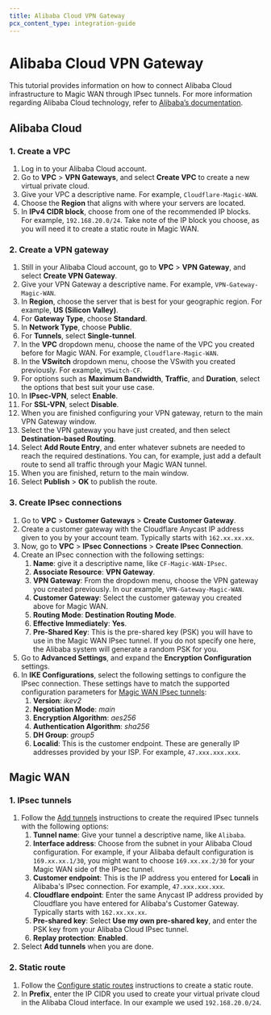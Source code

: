 ```yaml
---
title: Alibaba Cloud VPN Gateway
pcx_content_type: integration-guide
---
```


# Alibaba Cloud VPN Gateway

This tutorial provides information on how to connect Alibaba Cloud infrastructure to Magic WAN through IPsec tunnels. For more information regarding Alibaba Cloud technology, refer to [Alibaba’s documentation](https://www.alibabacloud.com/help/en/vpn-gateway).

## Alibaba Cloud

### 1. Create a VPC

1. Log in to your Alibaba Cloud account.
2. Go to **VPC** > **VPN Gateways**, and select **Create VPC** to create a new virtual private cloud.
3. Give your VPC a descriptive name. For example, `Cloudflare-Magic-WAN`.
4. Choose the **Region** that aligns with where your servers are located.
5. In **IPv4 CIDR block**, choose from one of the recommended IP blocks. For example, `192.168.20.0/24`. Take note of the IP block  you choose, as you will need it to create a static route in Magic WAN.

### 2. Create a VPN gateway

1. Still in your Alibaba Cloud account, go to **VPC** > **VPN Gateway**, and select **Create VPN Gateway**.
2. Give your VPN Gateway a descriptive name. For example, `VPN-Gateway-Magic-WAN`.
3. In **Region**, choose the server that is best for your geographic region. For example, **US (Silicon Valley)**.
4. For **Gateway Type**, choose **Standard**.
5. In **Network Type**, choose **Public**.
6. For **Tunnels**, select **Single-tunnel**.
7. In the **VPC** dropdown menu, choose the name of the VPC you created before for Magic WAN. For example, `Cloudflare-Magic-WAN`.
8. In the **VSwitch** dropdown menu, choose the VSwith you created previously. For example, `VSwitch-CF`.
9. For options such as **Maximum Bandwidth**, **Traffic**, and **Duration**, select the options that best suit your use case.
10. In **IPsec-VPN**, select **Enable**.
11. For **SSL-VPN**, select **Disable**.
12. When you are finished configuring your VPN gateway, return to the main VPN Gateway window.
13. Select the VPN gateway you have just created, and then select **Destination-based Routing**.
14. Select **Add Route Entry**, and enter whatever subnets are needed to reach the required destinations. You can, for example, just add a default route to send all traffic through your Magic WAN tunnel.
15. When you are finished, return to the main window.
16. Select **Publish** > **OK** to publish the route.

### 3. Create IPsec connections

1. Go to **VPC** > **Customer Gateways** > **Create Customer Gateway**.
2. Create a customer gateway with the Cloudflare Anycast IP address given to you by your account team. Typically starts with `162.xx.xx.xx`.
3. Now, go to **VPC** > **IPsec Connections** > **Create IPsec Connection**.
4. Create an IPsec connection with the following settings:
    1. **Name**: give it a descriptive name, like `CF-Magic-WAN-IPsec`.
    2. **Associate Resource**: **VPN Gateway**.
    3. **VPN Gateway**: From the dropdown menu, choose the VPN gateway you created previously. In our example, `VPN-Gateway-Magic-WAN`.
    4. **Customer Gateway**: Select the customer gateway you created above for Magic WAN.
    5. **Routing Mode**: **Destination Routing Mode**.
    6. **Effective Immediately**: **Yes**.
    7. **Pre-Shared Key**: This is the pre-shared key (PSK) you will have to use in the Magic WAN IPsec tunnel. If you do not specify one here, the Alibaba system will generate a random PSK for you.
5. Go to **Advanced Settings**, and expand the **Encryption Configuration** settings.
6. In **IKE Configurations**, select the following settings to configure the IPsec connection. These settings have to match the supported configuration parameters for [Magic WAN IPsec tunnels](/magic-wan/reference/tunnels/#supported-configuration-parameters):
    1. **Version**: _ikev2_
    2. **Negotiation Mode**: _main_
    3. **Encryption Algorithm**: _aes256_
    4. **Authentication Algorithm**: _sha256_
    5. **DH Group**: _group5_
    6. **Localid**: This is the customer endpoint. These are generally IP addresses provided by your ISP. For example, `47.xxx.xxx.xxx`.


## Magic WAN

### 1. IPsec tunnels

1. Follow the [Add tunnels](/magic-wan/configuration/manually/how-to/configure-tunnels/#add-tunnels) instructions to create the required IPsec tunnels with the following options:
    1. **Tunnel name**: Give your tunnel a descriptive name, like `Alibaba`.
    2. **Interface address**: Choose from the subnet in your Alibaba Cloud configuration. For example, if your Alibaba default configuration is `169.xx.xx.1/30`, you might want to choose `169.xx.xx.2/30` for your Magic WAN side of the IPsec tunnel.
    3. **Customer endpoint**: This is the IP address you entered for **Locali** in Alibaba's IPsec connection. For example, `47.xxx.xxx.xxx`.
    4. **Cloudflare endpoint**: Enter the same Anycast IP address provided by Cloudflare you have entered for Alibaba's Customer Gateway. Typically starts with `162.xx.xx.xx`.
    5. **Pre-shared key**: Select **Use my own pre-shared key**, and enter the PSK key from your Alibaba Cloud IPsec tunnel.
    6. **Replay protection**: **Enabled**.
2. Select **Add tunnels** when you are done.

### 2. Static route

1. Follow the [Configure static routes](/magic-wan/configuration/manually/how-to/configure-static-routes/#create-a-static-route) instructions to create a static route.
2. In **Prefix**, enter the IP CIDR you used to create your virtual private cloud in the Alibaba Cloud interface. In our example we used `192.168.20.0/24`.